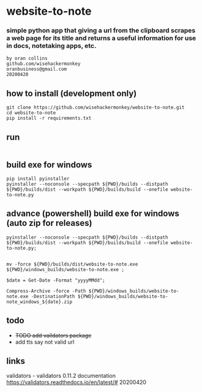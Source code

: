 # website-to-note
### simple python app that giving a url from the clipboard scrapes a web page for its title and returns a useful information for use in docs, notetaking apps, etc.
```
by oran collins
github.com/wisehackermonkey
oranbusiness@gmail.com
20200420
```

## how to install (development only)
```
git clone https://github.com/wisehackermonkey/website-to-note.git
cd website-to-note
pip install -r requirements.txt
```

## run
```
```

## build exe for windows
```
pip install pyinstaller
pyinstaller --noconsole --specpath ${PWD}/builds --distpath ${PWD}/builds/dist --workpath ${PWD}/builds/build --onefile website-to-note.py
```

## advance (powershell) build exe for windows (auto zip for releases)
```
pyinstaller --noconsole --specpath ${PWD}/builds --distpath ${PWD}/builds/dist --workpath ${PWD}/builds/build --onefile website-to-note.py; 


mv -force ${PWD}/builds/dist/website-to-note.exe ${PWD}/windows_builds/website-to-note.exe ; 

$date = Get-Date -Format "yyyyMMdd"; 

Compress-Archive -force -Path ${PWD}/windows_builds/website-to-note.exe -DestinationPath ${PWD}/windows_builds/website-to-note_windows_${date}.zip
```

## todo
-  ~~TODO add vaildators package~~
-  add tts say not valid url


## links

validators - validators 0.11.2 documentation
https://validators.readthedocs.io/en/latest/#
20200420
